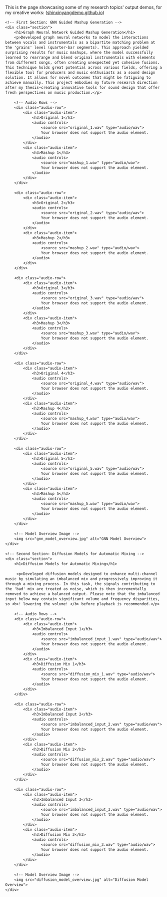 <p>This is the page showcasing some of my research topics' output demos, for my creative works: (<a href="https://shinxinyangdemo.github.io" target="_blank">shinxinyangdemo.github.io</a>)</p>

<html lang="en">
<head>
    <meta charset="UTF-8">
    <meta name="viewport" content="width=device-width, initial-scale=1.0">
    <title>Research Output Demos</title>
    <!-- Add CSS for Flexbox and Styling -->
    <style>
        .section {
            margin-top: 40px;
        }
        .audio-row {
            display: flex;
            justify-content: space-around;
            align-items: center;
            flex-wrap: wrap;
            gap: 20px;  /* Space between elements */
            margin-bottom: 30px;  /* Space after each row */
        }
        .audio-item {
            flex: 1;
            text-align: center;
            min-width: 200px; /* Ensures space allocation for audio clips */
        }
        audio {
            width: 100%;
        }
        .section img {
            width: 80%;
            margin: 20px auto;
            display: block;
        }
    </style>
</head>
<body>

    <!-- First Section: GNN Guided Mashup Generation -->
    <div class="section">
        <h1>Graph Neural Network Guided Mashup Generation</h1>
        <p>Developed graph neural networks to model the interactions between vocals and instrumentals as a bipartite matching problem at the 'grains' level (quarter-bar segments). This approach yielded surprising results for music mashups, where the model successfully learned to rearrange and blend original instrumentals with elements from different songs, often creating unexpected yet cohesive fusions. This technique holds great potential across various fields, offering a flexible tool for producers and music enthusiasts as a sound design solution. It allows for novel outcomes that might be fatiguing to achieve manually. This project embodies my future research direction after my thesis—creating innovative tools for sound design that offer fresh perspectives on music production.</p>

        <!-- Audio Rows -->
        <div class="audio-row">
            <div class="audio-item">
                <h3>Original 1</h3>
                <audio controls>
                    <source src="original_1.wav" type="audio/wav">
                    Your browser does not support the audio element.
                </audio>
            </div>
            <div class="audio-item">
                <h3>Mashup 1</h3>
                <audio controls>
                    <source src="mashup_1.wav" type="audio/wav">
                    Your browser does not support the audio element.
                </audio>
            </div>
        </div>

        <div class="audio-row">
            <div class="audio-item">
                <h3>Original 2</h3>
                <audio controls>
                    <source src="original_2.wav" type="audio/wav">
                    Your browser does not support the audio element.
                </audio>
            </div>
            <div class="audio-item">
                <h3>Mashup 2</h3>
                <audio controls>
                    <source src="mashup_2.wav" type="audio/wav">
                    Your browser does not support the audio element.
                </audio>
            </div>
        </div>

        <div class="audio-row">
            <div class="audio-item">
                <h3>Original 3</h3>
                <audio controls>
                    <source src="original_3.wav" type="audio/wav">
                    Your browser does not support the audio element.
                </audio>
            </div>
            <div class="audio-item">
                <h3>Mashup 3</h3>
                <audio controls>
                    <source src="mashup_3.wav" type="audio/wav">
                    Your browser does not support the audio element.
                </audio>
            </div>
        </div>

        <div class="audio-row">
            <div class="audio-item">
                <h3>Original 4</h3>
                <audio controls>
                    <source src="original_4.wav" type="audio/wav">
                    Your browser does not support the audio element.
                </audio>
            </div>
            <div class="audio-item">
                <h3>Mashup 4</h3>
                <audio controls>
                    <source src="mashup_4.wav" type="audio/wav">
                    Your browser does not support the audio element.
                </audio>
            </div>
        </div>

        <div class="audio-row">
            <div class="audio-item">
                <h3>Original 5</h3>
                <audio controls>
                    <source src="original_5.wav" type="audio/wav">
                    Your browser does not support the audio element.
                </audio>
            </div>
            <div class="audio-item">
                <h3>Mashup 5</h3>
                <audio controls>
                    <source src="mashup_5.wav" type="audio/wav">
                    Your browser does not support the audio element.
                </audio>
            </div>
        </div>

        <!-- Model Overview Image -->
        <img src="gnn_model_overview.jpg" alt="GNN Model Overview">
    </div>

    <!-- Second Section: Diffusion Models for Automatic Mixing -->
    <div class="section">
        <h1>Diffusion Models for Automatic Mixing</h1>

         <p>Developed diffusion models designed to enhance multi-channel music by simulating an imbalanced mix and progressively improving it through a mixing process. In this task, the signals contributing to the 'bad' mix are treated as noise, which is then incrementally removed to achieve a balanced output. Please note that the imbalanced input below may contain significant volume and frequency disparities, so <b>! lowering the volume! </b> before playback is recommended.</p>

        <!-- Audio Rows -->
        <div class="audio-row">
            <div class="audio-item">
                <h3>Imbalanced Input 1</h3>
                <audio controls>
                    <source src="imbalanced_input_1.wav" type="audio/wav">
                    Your browser does not support the audio element.
                </audio>
            </div>
            <div class="audio-item">
                <h3>Diffusion Mix 1</h3>
                <audio controls>
                    <source src="diffusion_mix_1.wav" type="audio/wav">
                    Your browser does not support the audio element.
                </audio>
            </div>
        </div>

        <div class="audio-row">
            <div class="audio-item">
                <h3>Imbalanced Input 2</h3>
                <audio controls>
                    <source src="imbalanced_input_2.wav" type="audio/wav">
                    Your browser does not support the audio element.
                </audio>
            </div>
            <div class="audio-item">
                <h3>Diffusion Mix 2</h3>
                <audio controls>
                    <source src="diffusion_mix_2.wav" type="audio/wav">
                    Your browser does not support the audio element.
                </audio>
            </div>
        </div>

        <div class="audio-row">
            <div class="audio-item">
                <h3>Imbalanced Input 3</h3>
                <audio controls>
                    <source src="imbalanced_input_3.wav" type="audio/wav">
                    Your browser does not support the audio element.
                </audio>
            </div>
            <div class="audio-item">
                <h3>Diffusion Mix 3</h3>
                <audio controls>
                    <source src="diffusion_mix_3.wav" type="audio/wav">
                    Your browser does not support the audio element.
                </audio>
            </div>
        </div>

        <!-- Model Overview Image -->
        <img src="diffusion_model_overview.jpg" alt="Diffusion Model Overview">
    </div>

</body>
</html>
